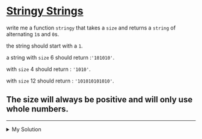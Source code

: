# [Stringy Strings](https://www.codewars.com/kata/563b74ddd19a3ad462000054)

write me a function `stringy` that takes a `size` and returns a `string` of alternating `1`s and `0`s.

the string should start with a `1`.

a string with `size` 6 should return :`'101010'`.

with `size` 4 should return : `'1010'`.

with `size` 12 should return : `'101010101010'`.

## The size will always be positive and will only use whole numbers.

---

<details><summary>My Solution</summary>

```js
function stringy(size) {
  return ''.padStart(size, '10')
}
```

</details>
